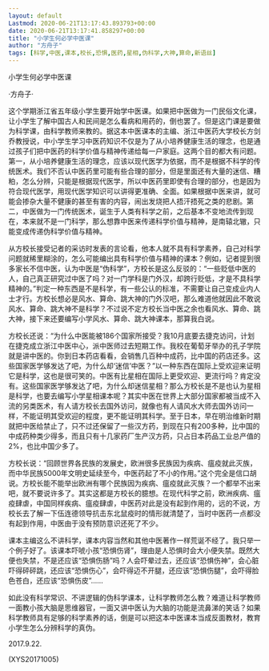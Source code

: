 ```yaml
---
layout: default
Lastmod: 2020-06-21T13:17:43.893793+00:00
date: 2020-06-21T13:17:41.858297+00:00
title: "小学生何必学中医课"
author: "方舟子"
tags: [科学,中医,课本,校长,恐惧,医药,星相,伪科学,大神,算命,新语丝]
---
```


小学生何必学中医课

·方舟子·

这个学期浙江省五年级小学生要开始学中医课。如果把中医做为一门民俗文化课，让小学生了解中国古人和民间是怎么看病和用药的，倒也罢了。但是这门课是要做为科学课，由科学教师来教的。据这本中医课本的主编、浙江中医药大学校长方剑乔教授说，中小学生学习中医药知识不仅是为了从小培养健康生活的理念，也是通过孩子们把中医药的科学价值与精神传递给每一户家庭。这两个目的都大有问题。第一，从小培养健康生活的理念，应该以现代医学为依据，而不是根据不科学的传统医术。我们不否认中医药里可能有些合理的部分，但是里面还有大量的迷信、糟粕，怎么分辨，只能是根据现代医学，所以中医药里即使有合理的部分，也是因为符合现代医学，用现代医学知识可以讲得更准确、全面。如果根据中医来讲，就可能会掺杂大量不健康的甚至有害的内容，闹出发烧把人捂汗捂死之类的悲剧。第二，中医做为一门传统医术，诞生于人类有科学之前，之后基本不变地流传到现在，本来就不是一门科学，那么想靠中医来传递科学价值与精神，是南辕北辙，只能变成传递伪科学价值与精神。

从方校长接受记者的采访时发表的言论看，他本人就不具有科学素养，自己对科学问题就稀里糊涂的，怎么可能编出具有科学价值与精神的课本？例如，记者提到很多家长不信中医，认为中医是“伪科学”，方校长是这么反驳的：“一些贬低中医的人，自己真正研究过中医了吗？对一门学科是门外汉，却跨行贬低，才是不具科学精神的。”判定一种东西是不是科学，有一些公认的标准，不需要让自己变成业内人士才行。方校长想必是风水、算命、跳大神的门外汉吧，那么难道他就因此不敢说风水、算命、跳大神不是科学？不过说不定方校长当中医之余也看风水、算命、跳大神，接下来还要编写小学风水、算命、跳大神课本，那算我白说。

方校长还说：“为什么中医能被186个国家所接受？我10月底要去捷克访问，计划在捷克成立浙江中医中心，派中医师过去短期工作。我校在葡萄牙举办的孔子学院就是讲中医的。你到日本药店看看，会销售几百种中成药，比中国的药店还多。这些国家医学够发达了吧，为什么却‘迷信’中医？”以一种东西在国际上受欢迎来证明它是科学，这也是很可笑的。中医有比星相在国际上更受欢迎、更流行吗？肯定没有。这些国家医学够发达了吧，为什么却迷信星相？那么方校长是不是也认为星相是科学，也要去编写小学星相课本呢？其实中医在世界上大部分国家都被当成不入流的另类医术，有人请方校长去国外访问，就像也有人请风水大师去国外访问一样，不能证明其受欢迎的程度，更不能证明其科学。至于日本，早在明治维新时期就把中医给禁止了，只不过还保留了一些汉方药，到现在只有200多种，比中国的中成药种类少得多，而且只有十几家药厂生产汉方药，只占日本药品工业总产值的2%，也比中国少多了。

方校长说：“回顾世界各民族的发展史，欧洲很多民族因为疾病、瘟疫就此灭族，而中华民族5000年文明史延续至今，中医药起了不小的作用。”这个完全是信口胡说。方校长能不能举出欧洲有哪个民族因为疾病、瘟疫就此灭族？一个都举不出来吧，就不要说许多了。其实这都是方校长的臆想。在现代科学之前，欧洲疾病、瘟疫肆虐，中国同样疾病、瘟疫肆虐，中医药对此是没有起到作用的，远的不说，方校长去了解一下伍连德领导抗击东北鼠疫时的情形就清楚了，当时中医药一点都没有起到作用，中医由于没有预防意识还死了不少。

课本主编这么不讲科学，课本内容当然和其他中医著作一样荒诞不经了。我只举一个例子好了。该课本吓唬小孩“恐惧伤肾”，理由是人恐惧时会大小便失禁。既然大便也失禁，不是还应该“恐惧伤肠”吗？人会吓晕过去，还应该“恐惧伤神”，会心脏吓得砰砰跳，还应该“恐惧伤心”，会吓得迈不开腿，还应该“恐惧伤腿”，会吓得脸色苍白，还应该“恐惧伤皮”……

如此没有科学常识、不讲逻辑的伪科学课本，让科学教师怎么教？难道让科学教师一面教小孩大脑是思维器官，一面又讲中医认为大脑的功能是流鼻涕的笑话？如果科学教师具有足够的科学素养的话，倒是可以把这本中医课本当成反面教材，教育小学生怎么分辨科学的真伪。

2017.9.22.

(XYS20171005)

